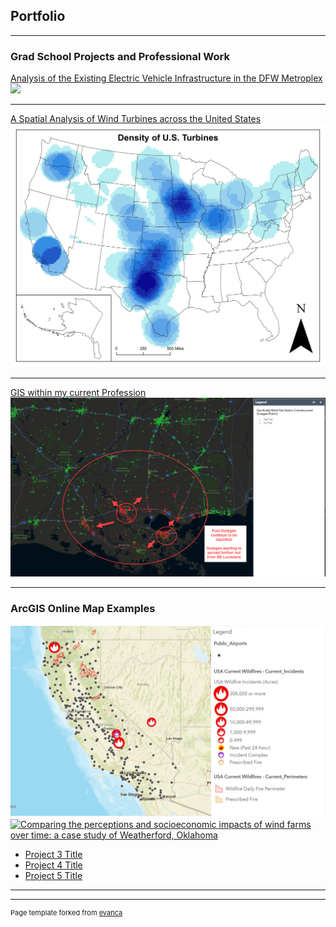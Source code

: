 ## Portfolio

---

### Grad School Projects and Professional Work

[Analysis of the Existing Electric Vehicle Infrastructure in the DFW Metroplex](/pdf/JMammen_GIS5253-999_FinalProject.pdf)
<img src="/images/Dallas_Driveshed_Mile.jpg">

---
[A Spatial Analysis of Wind Turbines across the United States](/sample_page)
<img src="/images/Density_Turbine_ArcMap.jpg">

---
[GIS within my current Profession](/images/Road_Closures.PNG)
<img src="/images/GAs_Outages.png">

---

### ArcGIS Online Map Examples

[![California Wildfires(<50% Contained)](images/GIS_Online_Map.PNG)](https://arcg.is/1C4rWK)
[![Comparing the perceptions and socioeconomic impacts of wind farms over time: a case study of Weatherford, Oklahoma](/images/Capstone_Poster.png)](/pdf/Capstone_Final_Paper.pdf)
- [Project 3 Title](http://example.com/)
- [Project 4 Title](http://example.com/)
- [Project 5 Title](http://example.com/)

---



---
<p style="font-size:11px">Page template forked from <a href="https://github.com/evanca/quick-portfolio">evanca</a></p>
<!-- Remove above link if you don't want to attibute -->
